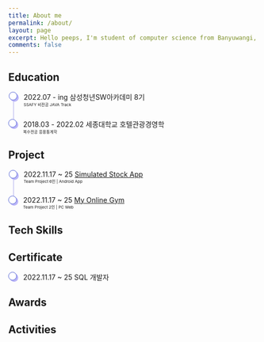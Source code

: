 ```yaml
---
title: About me
permalink: /about/
layout: page
excerpt: Hello peeps, I'm student of computer science from Banyuwangi, living in Jogjakarta. This blog for documentation about my programming journey, running on jekyll, hosting on netlify and using my own simple theme.
comments: false
---
```


<head>
  <style> 
    .container ul, li {
      list-style: none;
      padding: 0;
    }
    .container li {
      padding-bottom: 1.5rem;
      border-left: 1px solid #abaaed;
      position: relative;
      padding-left: 20px;
      margin-left: 10px;
    }
    .container li:last-child {
      border: 0px;
      padding-bottom: 0;
    }
    .container li:before {
      content: '';
      width: 15px;
      height: 15px;
      background: white;
      border: 1px solid #4e5ed3;
      box-shadow: 3px 3px 0px #bab5f8;
      box-shadow: 3px 3px 0px #bab5f8;
      border-radius: 50%;
      position: absolute;
      left: -10px;
      top: 0px;
    }
    .container  p {
      font-size: 8px;
      margin: 0px;
    }
  </style>
</head>

## Education
<div class="container">
  <ul>
    <li>
      <div class="time">2022.07 - ing 삼성청년SW아카데미 8기</div>
      <p>SSAFY 비전공 JAVA Track</p>
    </li>
    <li>
      <div class="time">2018.03 - 2022.02 세종대학교 호텔관광경영학</div>
      <p>복수전공 응용통계학</p>
    </li>
  </ul>
</div>

## Project
<div class="container">
  <ul>
    <li>
      <div class="time">2022.11.17 ~ 25 <a href="/project/simulated-stock-app/">Simulated Stock App</a></div>
      <p>Team Project 6인 | Android App</p>
    </li>
    <li>
      <div class="time">2022.11.17 ~ 25 <a href="/project/my-online-gym/">My Online Gym</a></div>
      <p>Team Project 2인 | PC Web</p>
    </li>
  </ul>
</div>

## Tech Skills

## Certificate
<div class="container">
  <ul>
    <li>
      <div class="time">2022.11.17 ~ 25 SQL 개발자</div>
    </li>
  </ul>
</div>

## Awards

## Activities
